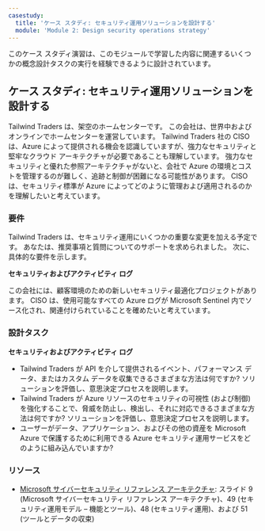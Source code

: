 ```yaml
---
casestudy:
  title: 'ケース スタディ: セキュリティ運用ソリューションを設計する'
  module: 'Module 2: Design security operations strategy'
---
```


このケース スタディ演習は、このモジュールで学習した内容に関連するいくつかの概念設計タスクの実行を経験できるように設計されています。

## <a name="case-study-design-a-security-operations-solution"></a>ケース スタディ: セキュリティ運用ソリューションを設計する

Tailwind Traders は、架空のホームセンターです。 この会社は、世界中およびオンラインでホームセンターを運営しています。 Tailwind Traders 社の CISO は、Azure によって提供される機会を認識していますが、強力なセキュリティと堅牢なクラウド アーキテクチャが必要であることも理解しています。 強力なセキュリティと優れた参照アーキテクチャがないと、会社で Azure の環境とコストを管理するのが難しく、追跡と制御が困難になる可能性があります。 CISO は、セキュリティ標準が Azure によってどのように管理および適用されるのかを理解したいと考えています。

### <a name="requirements"></a>要件

Tailwind Traders は、セキュリティ運用にいくつかの重要な変更を加える予定です。  あなたは、推奨事項と質問についてのサポートを求められました。 次に、具体的な要件を示します。

**セキュリティおよびアクティビティ ログ** 

この会社には、顧客環境のための新しいセキュリティ最適化プロジェクトがあります。 CISO は、使用可能なすべての Azure ログが Microsoft Sentinel 内でソース化され、関連付けられていることを確めたいと考えています。

### <a name="design-tasks"></a>設計タスク

**セキュリティおよびアクティビティ ログ**

* Tailwind Traders が API を介して提供されるイベント、パフォーマンス データ、またはカスタム データを収集できるさまざまな方法は何ですか? ソリューションを評価し、意思決定プロセスを説明します。
* Tailwind Traders が Azure リソースのセキュリティの可視性 (および制御) を強化することで、脅威を防止し、検出し、それに対応できるさまざまな方法は何ですか? ソリューションを評価し、意思決定プロセスを説明します。
* ユーザーがデータ、アプリケーション、およびその他の資産を Microsoft Azure で保護するために利用できる Azure セキュリティ運用サービスをどのように組み込んでいますか?

### <a name="resources"></a>リソース

* [Microsoft サイバーセキュリティ リファレンス アーキテクチャ](https://github.com/MicrosoftDocs/security/blob/main/Downloads/microsoft-cybersecurity-reference-architectures.pptx?raw=true): スライド 9 (Microsoft サイバーセキュリティ リファレンス アーキテクチャ)、49 (セキュリティ運用モデル – 機能とツール)、48 (セキュリティ運用)、および 51 (ツールとデータの収束)

